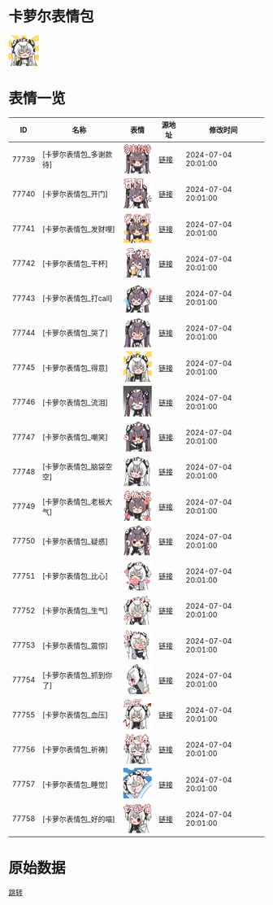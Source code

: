 # 卡萝尔表情包

<img src="./cover.png" height="60" alt="cover" />

# 表情一览

|ID|名称|表情|源地址|修改时间|
|----|----|----|----|----|
|77739|[卡萝尔表情包_多谢款待]|<img src="./pic/077739_%5B卡萝尔表情包_多谢款待%5D.png" height="60" alt="多谢款待"/>|[链接](https://i0.hdslb.com/bfs/garb/8b300eeadbcf8751d1adb2d598da57b10305cf79.png)|2024-07-04 20:01:00|
|77740|[卡萝尔表情包_开门]|<img src="./pic/077740_%5B卡萝尔表情包_开门%5D.png" height="60" alt="开门"/>|[链接](https://i0.hdslb.com/bfs/garb/ecea856ce87ab64fc47b1a9194aa2fac31d3762d.png)|2024-07-04 20:01:00|
|77741|[卡萝尔表情包_发财哩]|<img src="./pic/077741_%5B卡萝尔表情包_发财哩%5D.png" height="60" alt="发财哩"/>|[链接](https://i0.hdslb.com/bfs/garb/b38b45cd7d978b87399132b3302a74dfde75d339.png)|2024-07-04 20:01:00|
|77742|[卡萝尔表情包_干杯]|<img src="./pic/077742_%5B卡萝尔表情包_干杯%5D.png" height="60" alt="干杯"/>|[链接](https://i0.hdslb.com/bfs/garb/3f70d753e6ac5925227c78621415611d1d8b90af.png)|2024-07-04 20:01:00|
|77743|[卡萝尔表情包_打call]|<img src="./pic/077743_%5B卡萝尔表情包_打call%5D.png" height="60" alt="打call"/>|[链接](https://i0.hdslb.com/bfs/garb/5c90347b658c1923019ec1203e56536ff6ba624a.png)|2024-07-04 20:01:00|
|77744|[卡萝尔表情包_哭了]|<img src="./pic/077744_%5B卡萝尔表情包_哭了%5D.png" height="60" alt="哭了"/>|[链接](https://i0.hdslb.com/bfs/garb/e2b89164931b057a6397f711ab8c0f49ca11e15d.png)|2024-07-04 20:01:00|
|77745|[卡萝尔表情包_得意]|<img src="./pic/077745_%5B卡萝尔表情包_得意%5D.png" height="60" alt="得意"/>|[链接](https://i0.hdslb.com/bfs/garb/f87cf607495520d35c625b3322ff07c2f15d88cb.png)|2024-07-04 20:01:00|
|77746|[卡萝尔表情包_流泪]|<img src="./pic/077746_%5B卡萝尔表情包_流泪%5D.png" height="60" alt="流泪"/>|[链接](https://i0.hdslb.com/bfs/garb/0894fd9aec433022af094f9fb30961fc3026beb8.png)|2024-07-04 20:01:00|
|77747|[卡萝尔表情包_嘲笑]|<img src="./pic/077747_%5B卡萝尔表情包_嘲笑%5D.png" height="60" alt="嘲笑"/>|[链接](https://i0.hdslb.com/bfs/garb/5bb962c652fa868337ca5b77470dc52411dca947.png)|2024-07-04 20:01:00|
|77748|[卡萝尔表情包_脑袋空空]|<img src="./pic/077748_%5B卡萝尔表情包_脑袋空空%5D.png" height="60" alt="脑袋空空"/>|[链接](https://i0.hdslb.com/bfs/garb/f648a64281ca17911fee33e0378e9887e90232e8.png)|2024-07-04 20:01:00|
|77749|[卡萝尔表情包_老板大气]|<img src="./pic/077749_%5B卡萝尔表情包_老板大气%5D.png" height="60" alt="老板大气"/>|[链接](https://i0.hdslb.com/bfs/garb/5c892635eb6afbc2b85cc9bd805a4b1f05bf4eb1.png)|2024-07-04 20:01:00|
|77750|[卡萝尔表情包_疑惑]|<img src="./pic/077750_%5B卡萝尔表情包_疑惑%5D.png" height="60" alt="疑惑"/>|[链接](https://i0.hdslb.com/bfs/garb/fe02da734f34ec2778ed5e2c95c717fceb951600.png)|2024-07-04 20:01:00|
|77751|[卡萝尔表情包_比心]|<img src="./pic/077751_%5B卡萝尔表情包_比心%5D.png" height="60" alt="比心"/>|[链接](https://i0.hdslb.com/bfs/garb/bc4b9cfa4a9658afc3de76b79f05a4b23d80e5a7.png)|2024-07-04 20:01:00|
|77752|[卡萝尔表情包_生气]|<img src="./pic/077752_%5B卡萝尔表情包_生气%5D.png" height="60" alt="生气"/>|[链接](https://i0.hdslb.com/bfs/garb/61d98d7a4ee40b1733447d23578723f6e279df17.png)|2024-07-04 20:01:00|
|77753|[卡萝尔表情包_震惊]|<img src="./pic/077753_%5B卡萝尔表情包_震惊%5D.png" height="60" alt="震惊"/>|[链接](https://i0.hdslb.com/bfs/garb/5abe28857e0683b29c727a336580a678f37ef22f.png)|2024-07-04 20:01:00|
|77754|[卡萝尔表情包_抓到你了]|<img src="./pic/077754_%5B卡萝尔表情包_抓到你了%5D.png" height="60" alt="抓到你了"/>|[链接](https://i0.hdslb.com/bfs/garb/92b647002b49d37ed74faa00a6489280fcdac5e6.png)|2024-07-04 20:01:00|
|77755|[卡萝尔表情包_血压]|<img src="./pic/077755_%5B卡萝尔表情包_血压%5D.png" height="60" alt="血压"/>|[链接](https://i0.hdslb.com/bfs/garb/82aaa52df038c01b7702fc21fcfabea9226ec09c.png)|2024-07-04 20:01:00|
|77756|[卡萝尔表情包_祈祷]|<img src="./pic/077756_%5B卡萝尔表情包_祈祷%5D.png" height="60" alt="祈祷"/>|[链接](https://i0.hdslb.com/bfs/garb/d67cabf03e94e89688ba866acc0a482132570c47.png)|2024-07-04 20:01:00|
|77757|[卡萝尔表情包_睡觉]|<img src="./pic/077757_%5B卡萝尔表情包_睡觉%5D.png" height="60" alt="睡觉"/>|[链接](https://i0.hdslb.com/bfs/garb/2b6be3798f0b9353cf565ceb2ba50298aef2f6cb.png)|2024-07-04 20:01:00|
|77758|[卡萝尔表情包_好的喵]|<img src="./pic/077758_%5B卡萝尔表情包_好的喵%5D.png" height="60" alt="好的喵"/>|[链接](https://i0.hdslb.com/bfs/garb/70cdedc37fe31085f7b771309f024038df6c9a98.png)|2024-07-04 20:01:00|

# 原始数据

[跳转](./raw.json)

